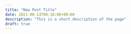```yaml
---
title: "New Post Title"
date: 2021-08-13T00:18:06+09:00
description: "This is a short description of the page"
draft: true
---
```


